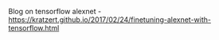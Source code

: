 Blog on tensorflow alexnet - https://kratzert.github.io/2017/02/24/finetuning-alexnet-with-tensorflow.html
